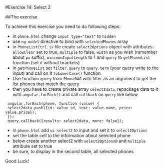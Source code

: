 #Exercise 14: Select 2

##The exercise

To achieve this exercise you need to do following steps:

* in `phone.html` change `input type="text"` to `hidden`
* use `ng-model` directive to bind with `selectedPhones` array
* in `PhoneListCtrl.js` file create `select2Options` object with attributes: `allowClear` set to true, `multiple` to false, `width` as you wish (remember about `px` suffix), `minimumInputLength` to 1 and `query` to `getPhoneList` function (set it without brackets)
* in `getPhoneList` set `filter.query` to `query.term` (your query write to the input) and call on it `toLowerCase()` function
* Use function `query` from `PhoneDAO` with filter as an argument to get the list phones that match the query
* then you have to create private array `select2data`, repackage data to it with `angular.forEach()` and call `callback` on `query` like below 

```
 angular.forEach(phone, function (value) {
 select2data.push({id: value.id, text: value.name, price: value.price});
 });
 query.callback({results: select2data, more: false});
```

* in `phone.html` add `ui-select2` to input and set it to `select2Options`
* set the table cell to the information about selected phone
* below create another select2 with `select2OptionsB` and `multiple` attribute set to true
* be sure, to display in the second table, all selected phones

Good Luck!
